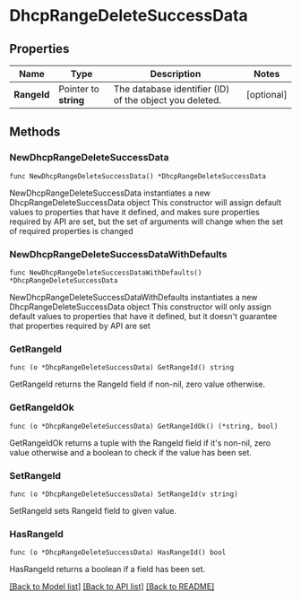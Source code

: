 # DhcpRangeDeleteSuccessData

## Properties

Name | Type | Description | Notes
------------ | ------------- | ------------- | -------------
**RangeId** | Pointer to **string** | The database identifier (ID) of the object you deleted. | [optional] 

## Methods

### NewDhcpRangeDeleteSuccessData

`func NewDhcpRangeDeleteSuccessData() *DhcpRangeDeleteSuccessData`

NewDhcpRangeDeleteSuccessData instantiates a new DhcpRangeDeleteSuccessData object
This constructor will assign default values to properties that have it defined,
and makes sure properties required by API are set, but the set of arguments
will change when the set of required properties is changed

### NewDhcpRangeDeleteSuccessDataWithDefaults

`func NewDhcpRangeDeleteSuccessDataWithDefaults() *DhcpRangeDeleteSuccessData`

NewDhcpRangeDeleteSuccessDataWithDefaults instantiates a new DhcpRangeDeleteSuccessData object
This constructor will only assign default values to properties that have it defined,
but it doesn't guarantee that properties required by API are set

### GetRangeId

`func (o *DhcpRangeDeleteSuccessData) GetRangeId() string`

GetRangeId returns the RangeId field if non-nil, zero value otherwise.

### GetRangeIdOk

`func (o *DhcpRangeDeleteSuccessData) GetRangeIdOk() (*string, bool)`

GetRangeIdOk returns a tuple with the RangeId field if it's non-nil, zero value otherwise
and a boolean to check if the value has been set.

### SetRangeId

`func (o *DhcpRangeDeleteSuccessData) SetRangeId(v string)`

SetRangeId sets RangeId field to given value.

### HasRangeId

`func (o *DhcpRangeDeleteSuccessData) HasRangeId() bool`

HasRangeId returns a boolean if a field has been set.


[[Back to Model list]](../README.md#documentation-for-models) [[Back to API list]](../README.md#documentation-for-api-endpoints) [[Back to README]](../README.md)


